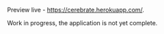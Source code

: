 Preview live - https://cerebrate.herokuapp.com/.

Work in progress, the application is not yet complete.



